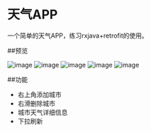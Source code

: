 # 天气APP

一个简单的天气APP，练习rxjava+retrofit的使用。 

##预览

![image](https://github.com/Huskyyy/DailyWeather/blob/master/Screenshots/1.jpg ) ![image](https://github.com/Huskyyy/DailyWeather/blob/master/Screenshots/2.jpg ) ![image](https://github.com/Huskyyy/DailyWeather/blob/master/Screenshots/3.jpg ) ![image](https://github.com/Huskyyy/DailyWeather/blob/master/Screenshots/4.jpg ) ![image](https://github.com/Huskyyy/DailyWeather/blob/master/Screenshots/5.jpg )

##功能

- 右上角添加城市
- 右滑删除城市
- 城市天气详细信息
- 下拉刷新
